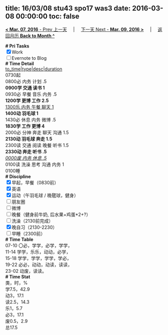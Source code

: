 title: 16/03/08 stu43 spo17 was3
date: 2016-03-08 00:00:00
toc: false
---
[**< Mar. 07, 2016** - Prev 上一天](/lifelogs/2016/03/d07.html) &nbsp; &nbsp; | &nbsp; &nbsp; [下一天 Next - **Mar. 09, 2016 >**](/lifelogs/2016/03/d09.html) &nbsp; &nbsp; |  &nbsp; &nbsp; [返回月历 **Back to Month ^**](/lifelogs/2016/03/index.html)
<br/><div><b># Pri Tasks</b></div><div><input checked="true" type="checkbox"/>Work</div><div><input type="checkbox"/>Evernote to Blog</div><div><b># Time Detail</b></div><div><u>to_time|type|desc|duration</u></div><div>0730起</div><div>0800必 内务 计划 .5</div><div><b>0900学 交通 读书 1</b></div><div>0930必 早餐 音乐 内务 .5</div><div><b>1200学 更博 工作 2.5</b></div><div><u>1300乐 内务 午餐 聊天 1</u></div><div><b>1400动 羽毛球 1</b></div><div>1430必 休息 内务 微博 .5</div><div><b>1830学 工作 更博 4</b></div><div>2000必 分神 奔走 聊天 沟通 1.5</div><div><b>2130动 羽毛球 奔走 1.5</b></div><div>2300读 交通 阅读 晚餐 听书 1.5</div><div><b>2330动 奔走 听书 .5</b></div><div><u><i>0000废 内务 休息 .5</i></u></div><div>0100读 洗澡 思考 沟通 内务 1</div><div>0100睡</div><div><b># Discipline</b></div><div><input checked="true" type="checkbox"/>早起，早餐（0830前）</div><div><input checked="true" type="checkbox"/>英语</div><div><input checked="true" type="checkbox"/>运动（午羽毛球 / 晚毽球，健身）</div><div><input type="checkbox"/>朋友圈</div><div><input type="checkbox"/>微博</div><div><input type="checkbox"/>晚餐（健身前牛奶, 后水果+鸡蛋*2+?）</div><div><input type="checkbox"/>洗澡（2130前完成）</div><div><input checked="true" type="checkbox"/>晚自习（2130-2230）</div><div><input type="checkbox"/>早睡（2300前）</div><div><b># Time Table</b></div><div>07-10 〇必，学学，必学，学学，</div><div>11-14 学学，乐乐，动动，必学，</div><div>15-18 学学，学学，学学，学必，</div><div>19-22 必必，动动，动读，读读，</div><div>23-02 动废，读读。</div><div><b># Time Stat</b></div><div>类，时，%</div><div>学7.5，42.9</div><div>动3，17.1</div><div>读2.5，14.3</div><div>乐1，5.7</div><div>必3，17.1</div><div>废0.5，2.9</div><div>总17.5</div>